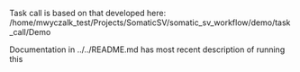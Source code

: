 Task call is based on that developed here:
/home/mwyczalk_test/Projects/SomaticSV/somatic_sv_workflow/demo/task_call/Demo

Documentation in ../../README.md has most recent description of running this
